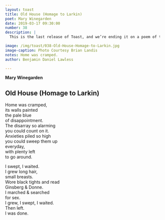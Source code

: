 ```yaml
---
layout: toast
title: Old House (Homage to Larkin)
poet: Mary Winegarden
date: 2019-03-17 09:30:00
number: 38
description: |
  This is the last release of Toast, and we’re ending it on a poem of transformation. Thank you for reading, sharing and reaching out. This has been an absolute honor to work with Solo Press to bring these poems to you. Please consider getting a copy of *Solo Novo 5/6*, which will include all poems from *Toast* and more. We are sending it to the printer this week, so it should be ready within a week or two.

image: /img/toast/038-Old-House-Homage-to-Larkin.jpg
image-caption: Photo Courtesy Brian Landis
notes: Home was cramped.
author: Benjamin Daniel Lawless

---
```

**Mary Winegarden**
## Old House (Homage to Larkin)

Home was cramped,  
its walls painted  
the pale blue   
of disappointment.  
The disarray so alarming  
you could count on it.  
Anxieties piled so high  
you could sweep them up   
everyday,  
with plenty left  
to go around.

I swept, I waited.  
I grew long hair,  
small breasts.  
Wore black tights and read   
Ginsberg & Donne.  
I marched & searched  
for sex.  
I grew, I swept, I waited.  
Then left.    
I was done.  
